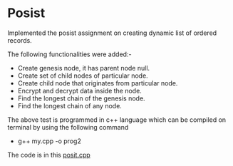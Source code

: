 # Posist

Implemented the posist assignment on creating dynamic list of ordered records.

The following functionalities were added:-
* Create genesis node, it has parent node null.
* Create set of child nodes of particular node.
* Create child node that originates from particular node. 
* Encrypt and decrypt data inside the node. 
* Find the longest chain of the genesis node. 
* Find the longest chain of any node. 

The above test is programmed in c++ language which can be compiled on terminal by using the following command
* g++ my.cpp -o prog2

The code is in this [posit.cpp](https://github.com/deepanshu96/Posist/blob/master/posit.cpp)
